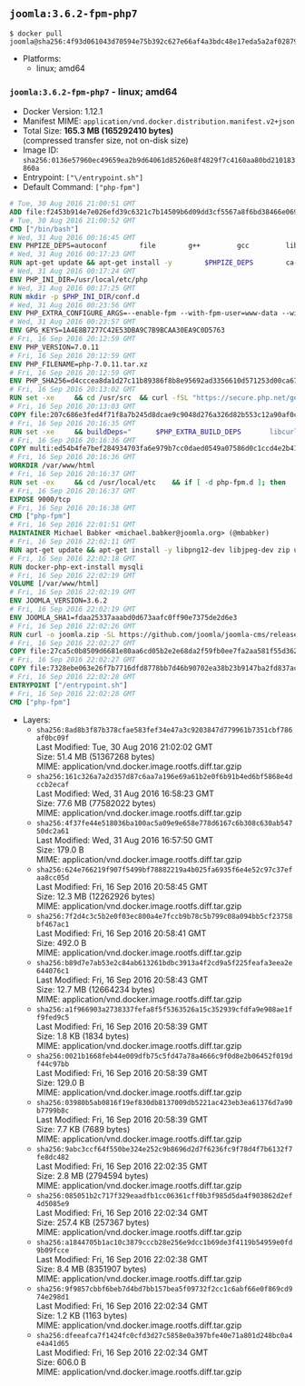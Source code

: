 ## `joomla:3.6.2-fpm-php7`

```console
$ docker pull joomla@sha256:4f93d061043d70594e75b392c627e66af4a3bdc48e17eda5a2af028795e70bf4
```

-	Platforms:
	-	linux; amd64

### `joomla:3.6.2-fpm-php7` - linux; amd64

-	Docker Version: 1.12.1
-	Manifest MIME: `application/vnd.docker.distribution.manifest.v2+json`
-	Total Size: **165.3 MB (165292410 bytes)**  
	(compressed transfer size, not on-disk size)
-	Image ID: `sha256:0136e57960ec49659ea2b9d64061d85260e8f4829f7c4160aa80bd210183860a`
-	Entrypoint: `["\/entrypoint.sh"]`
-	Default Command: `["php-fpm"]`

```dockerfile
# Tue, 30 Aug 2016 21:00:51 GMT
ADD file:f2453b914e7e026efd39c6321c7b14509b6d09dd3cf5567a8f6bd38466e06954 in / 
# Tue, 30 Aug 2016 21:00:52 GMT
CMD ["/bin/bash"]
# Wed, 31 Aug 2016 00:16:45 GMT
ENV PHPIZE_DEPS=autoconf 		file 		g++ 		gcc 		libc-dev 		make 		pkg-config 		re2c
# Wed, 31 Aug 2016 00:17:23 GMT
RUN apt-get update && apt-get install -y 		$PHPIZE_DEPS 		ca-certificates 		curl 		libedit2 		libsqlite3-0 		libxml2 		xz-utils 	--no-install-recommends && rm -r /var/lib/apt/lists/*
# Wed, 31 Aug 2016 00:17:24 GMT
ENV PHP_INI_DIR=/usr/local/etc/php
# Wed, 31 Aug 2016 00:17:25 GMT
RUN mkdir -p $PHP_INI_DIR/conf.d
# Wed, 31 Aug 2016 00:23:56 GMT
ENV PHP_EXTRA_CONFIGURE_ARGS=--enable-fpm --with-fpm-user=www-data --with-fpm-group=www-data
# Wed, 31 Aug 2016 00:23:57 GMT
ENV GPG_KEYS=1A4E8B7277C42E53DBA9C7B9BCAA30EA9C0D5763
# Fri, 16 Sep 2016 20:12:59 GMT
ENV PHP_VERSION=7.0.11
# Fri, 16 Sep 2016 20:12:59 GMT
ENV PHP_FILENAME=php-7.0.11.tar.xz
# Fri, 16 Sep 2016 20:12:59 GMT
ENV PHP_SHA256=d4cccea8da1d27c11b89386f8b8e95692ad3356610d571253d00ca67d524c735
# Fri, 16 Sep 2016 20:13:02 GMT
RUN set -xe 	&& cd /usr/src 	&& curl -fSL "https://secure.php.net/get/$PHP_FILENAME/from/this/mirror" -o php.tar.xz 	&& echo "$PHP_SHA256 *php.tar.xz" | sha256sum -c - 	&& curl -fSL "https://secure.php.net/get/$PHP_FILENAME.asc/from/this/mirror" -o php.tar.xz.asc 	&& export GNUPGHOME="$(mktemp -d)" 	&& for key in $GPG_KEYS; do 		gpg --keyserver ha.pool.sks-keyservers.net --recv-keys "$key"; 	done 	&& gpg --batch --verify php.tar.xz.asc php.tar.xz 	&& rm -r "$GNUPGHOME"
# Fri, 16 Sep 2016 20:13:03 GMT
COPY file:207c686e3fed4f71f8a7b245d8dcae9c9048d276a326d82b553c12a90af0c0ca in /usr/local/bin/ 
# Fri, 16 Sep 2016 20:16:35 GMT
RUN set -xe 	&& buildDeps=" 		$PHP_EXTRA_BUILD_DEPS 		libcurl4-openssl-dev 		libedit-dev 		libsqlite3-dev 		libssl-dev 		libxml2-dev 	" 	&& apt-get update && apt-get install -y $buildDeps --no-install-recommends && rm -rf /var/lib/apt/lists/* 		&& docker-php-source extract 	&& cd /usr/src/php 	&& ./configure 		--with-config-file-path="$PHP_INI_DIR" 		--with-config-file-scan-dir="$PHP_INI_DIR/conf.d" 				--disable-cgi 				--enable-ftp 		--enable-mbstring 		--enable-mysqlnd 				--with-curl 		--with-libedit 		--with-openssl 		--with-zlib 				$PHP_EXTRA_CONFIGURE_ARGS 	&& make -j"$(nproc)" 	&& make install 	&& { find /usr/local/bin /usr/local/sbin -type f -executable -exec strip --strip-all '{}' + || true; } 	&& make clean 	&& docker-php-source delete 		&& apt-get purge -y --auto-remove -o APT::AutoRemove::RecommendsImportant=false $buildDeps
# Fri, 16 Sep 2016 20:16:36 GMT
COPY multi:ed54b4fe7bef284934703fa6e979b7cc0daed0549a07586d0c1ccd4e2b41884a in /usr/local/bin/ 
# Fri, 16 Sep 2016 20:16:36 GMT
WORKDIR /var/www/html
# Fri, 16 Sep 2016 20:16:37 GMT
RUN set -ex 	&& cd /usr/local/etc 	&& if [ -d php-fpm.d ]; then 		sed 's!=NONE/!=!g' php-fpm.conf.default | tee php-fpm.conf > /dev/null; 		cp php-fpm.d/www.conf.default php-fpm.d/www.conf; 	else 		mkdir php-fpm.d; 		cp php-fpm.conf.default php-fpm.d/www.conf; 		{ 			echo '[global]'; 			echo 'include=etc/php-fpm.d/*.conf'; 		} | tee php-fpm.conf; 	fi 	&& { 		echo '[global]'; 		echo 'error_log = /proc/self/fd/2'; 		echo; 		echo '[www]'; 		echo '; if we send this to /proc/self/fd/1, it never appears'; 		echo 'access.log = /proc/self/fd/2'; 		echo; 		echo 'clear_env = no'; 		echo; 		echo '; Ensure worker stdout and stderr are sent to the main error log.'; 		echo 'catch_workers_output = yes'; 	} | tee php-fpm.d/docker.conf 	&& { 		echo '[global]'; 		echo 'daemonize = no'; 		echo; 		echo '[www]'; 		echo 'listen = [::]:9000'; 	} | tee php-fpm.d/zz-docker.conf
# Fri, 16 Sep 2016 20:16:37 GMT
EXPOSE 9000/tcp
# Fri, 16 Sep 2016 20:16:38 GMT
CMD ["php-fpm"]
# Fri, 16 Sep 2016 22:01:51 GMT
MAINTAINER Michael Babker <michael.babker@joomla.org> (@mbabker)
# Fri, 16 Sep 2016 22:02:11 GMT
RUN apt-get update && apt-get install -y libpng12-dev libjpeg-dev zip unzip && rm -rf /var/lib/apt/lists/* 	&& docker-php-ext-configure gd --with-png-dir=/usr --with-jpeg-dir=/usr 	&& docker-php-ext-install gd
# Fri, 16 Sep 2016 22:02:18 GMT
RUN docker-php-ext-install mysqli
# Fri, 16 Sep 2016 22:02:19 GMT
VOLUME [/var/www/html]
# Fri, 16 Sep 2016 22:02:19 GMT
ENV JOOMLA_VERSION=3.6.2
# Fri, 16 Sep 2016 22:02:19 GMT
ENV JOOMLA_SHA1=fdaa25337aaabd0d673aafc0ff90e7375de2d6e3
# Fri, 16 Sep 2016 22:02:26 GMT
RUN curl -o joomla.zip -SL https://github.com/joomla/joomla-cms/releases/download/${JOOMLA_VERSION}/Joomla_${JOOMLA_VERSION}-Stable-Full_Package.zip 	&& echo "$JOOMLA_SHA1 *joomla.zip" | sha1sum -c - 	&& mkdir /usr/src/joomla 	&& unzip joomla.zip -d /usr/src/joomla 	&& rm joomla.zip 	&& chown -R www-data:www-data /usr/src/joomla
# Fri, 16 Sep 2016 22:02:27 GMT
COPY file:27ca5c0b8509d6681e80aa6cd05b2e2e68da2f59fb0ee7fa2aa581f55d362b6d in /entrypoint.sh 
# Fri, 16 Sep 2016 22:02:27 GMT
COPY file:7328ebe063e26f7b7716dfd8778bb7d46b90702ea38b23b9147ba2fd837ac2c1 in /makedb.php 
# Fri, 16 Sep 2016 22:02:28 GMT
ENTRYPOINT ["/entrypoint.sh"]
# Fri, 16 Sep 2016 22:02:28 GMT
CMD ["php-fpm"]
```

-	Layers:
	-	`sha256:8ad8b3f87b378cfae583fef34e47a3c9203847d779961b7351cbf786af0bc09f`  
		Last Modified: Tue, 30 Aug 2016 21:02:02 GMT  
		Size: 51.4 MB (51367268 bytes)  
		MIME: application/vnd.docker.image.rootfs.diff.tar.gzip
	-	`sha256:161c326a7a2d357d87c6aa7a196e69a61b2e0f6b91b4ed6bf5868e4dccb2ecaf`  
		Last Modified: Wed, 31 Aug 2016 16:58:23 GMT  
		Size: 77.6 MB (77582022 bytes)  
		MIME: application/vnd.docker.image.rootfs.diff.tar.gzip
	-	`sha256:4f37fe44e518036ba100ac5a09e9e658e778d6167c6b308c630ab54750dc2a61`  
		Last Modified: Wed, 31 Aug 2016 16:57:50 GMT  
		Size: 179.0 B  
		MIME: application/vnd.docker.image.rootfs.diff.tar.gzip
	-	`sha256:624e766219f907f5499bf78882219a4b025fa6935f6e4e52c97c37efaa8cc05d`  
		Last Modified: Fri, 16 Sep 2016 20:58:45 GMT  
		Size: 12.3 MB (12262926 bytes)  
		MIME: application/vnd.docker.image.rootfs.diff.tar.gzip
	-	`sha256:7f2d4c3c5b2e0f03ec800a4e7fccb9b78c5b799c08a094bb5cf23758bf467ac1`  
		Last Modified: Fri, 16 Sep 2016 20:58:41 GMT  
		Size: 492.0 B  
		MIME: application/vnd.docker.image.rootfs.diff.tar.gzip
	-	`sha256:b89d7e7ab53e2c84ab613261bdbc3913a4f2cd9a5f225feafa3eea2e644076c1`  
		Last Modified: Fri, 16 Sep 2016 20:58:43 GMT  
		Size: 12.7 MB (12664234 bytes)  
		MIME: application/vnd.docker.image.rootfs.diff.tar.gzip
	-	`sha256:a1f966903a2738337fefa8f5f5363526a15c352939cfdfa9e908ae1ff9fed9c5`  
		Last Modified: Fri, 16 Sep 2016 20:58:39 GMT  
		Size: 1.8 KB (1834 bytes)  
		MIME: application/vnd.docker.image.rootfs.diff.tar.gzip
	-	`sha256:0021b1668feb44e009dfb75c5fd47a78a4666c9f0d8e2b06452f019df44c97bb`  
		Last Modified: Fri, 16 Sep 2016 20:58:39 GMT  
		Size: 129.0 B  
		MIME: application/vnd.docker.image.rootfs.diff.tar.gzip
	-	`sha256:03980b5ab0816f19ef830db8137009db5221ac423eb3ea61376d7a90b7799b8c`  
		Last Modified: Fri, 16 Sep 2016 20:58:39 GMT  
		Size: 7.7 KB (7689 bytes)  
		MIME: application/vnd.docker.image.rootfs.diff.tar.gzip
	-	`sha256:9abc3ccf64f550be324e252c9b8696d2d7f6236fc9f78d4f7b6132f7fe8dc482`  
		Last Modified: Fri, 16 Sep 2016 22:02:35 GMT  
		Size: 2.8 MB (2794594 bytes)  
		MIME: application/vnd.docker.image.rootfs.diff.tar.gzip
	-	`sha256:085051b2c717f329eaadfb1cc06361cff0b3f985d5da4f903862d2ef4d5085e9`  
		Last Modified: Fri, 16 Sep 2016 22:02:34 GMT  
		Size: 257.4 KB (257367 bytes)  
		MIME: application/vnd.docker.image.rootfs.diff.tar.gzip
	-	`sha256:a1844705b1ac10c3879cccb28e256e9dcc1b69de3f4119b54959e0fd9b09fcce`  
		Last Modified: Fri, 16 Sep 2016 22:02:38 GMT  
		Size: 8.4 MB (8351907 bytes)  
		MIME: application/vnd.docker.image.rootfs.diff.tar.gzip
	-	`sha256:9f9857cbbf6beb7d4bd7bb157bea5f09732f2cc1c6abf66e0f869cd974e298d1`  
		Last Modified: Fri, 16 Sep 2016 22:02:34 GMT  
		Size: 1.2 KB (1163 bytes)  
		MIME: application/vnd.docker.image.rootfs.diff.tar.gzip
	-	`sha256:dfeeafca7f1424fc0cfd3d27c5858e0a397bfe40e71a801d248bc0a4e4a41d65`  
		Last Modified: Fri, 16 Sep 2016 22:02:34 GMT  
		Size: 606.0 B  
		MIME: application/vnd.docker.image.rootfs.diff.tar.gzip
